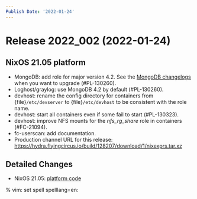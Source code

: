 ```yaml
---
Publish Date: '2022-01-24'
---
```


# Release 2022_002 (2022-01-24)

## NixOS 21.05 platform

- MongoDB: add role for major version 4.2.
  See the [MongoDB changelogs](https://docs.mongodb.com/manual/release-notes/4.2/) when you want to upgrade (#PL-130260).
- Loghost/graylog: use MongoDB 4.2 by default (#PL-130260).
- devhost: rename the config directory for containers from {file}`/etc/devserver` to {file}`/etc/devhost` to be consistent with the role name.
- devhost: start all containers even if some fail to start (#PL-130323).
- devhost: improve NFS mounts for the *nfs_rg_share* role in containers (#FC-21094).
- fc-userscan: add documentation.
- Production channel URL for this release: <https://hydra.flyingcircus.io/build/128207/download/1/nixexprs.tar.xz>

## Detailed Changes

- NixOS 21.05: [platform code](https://github.com/flyingcircusio/fc-nixos/compare/fc/r2022_001/21.05...3621b769c2108a482ec5289a24d7491b83ca0ea3)

% vim: set spell spelllang=en:
